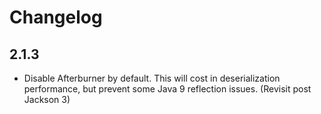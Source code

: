 Changelog
=========

2.1.3
-----

* Disable Afterburner by default. This will cost in deserialization performance, but prevent some
Java 9 reflection issues. (Revisit post Jackson 3)